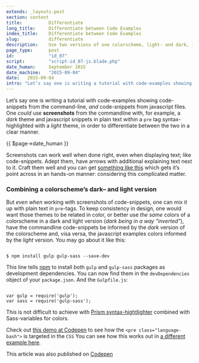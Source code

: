 ```yaml
---
extends: _layouts.post
section: content
title:          Differentiate
long_title:     Differentiate between Code Examples
index_title:    Differentiate between Code Examples
slug:           differentiate
description:    Use two versions of one colorscheme, light- and dark, in a blogpost in order to differentiate between different code environments
page_type:      post
id:             "id_07"
script:         "script-id_07-js.blade.php"
date_human:     September 2015
date_machine:   "2015-09-04"
date:   2015-09-04
intro: "Let’s say one is writing a tutorial with code-examples showing code-snippets from the command-line, _and_ code-snippets from javascript files. One <em>could</em> use <b>screenshots</b> from the commandline with, for example, a <em>dark</em> theme and javascript snippets in plain text within a <code>pre</code> tag syntax-highlighted with a <em>light</em> theme, in order to differentiate between the two in a clear manner."
---
```


Let’s say one is writing a tutorial with code-examples showing code-snippets from the command-line, _and_ code-snippets from javascript files. One <em>could</em> use <b>screenshots</b> from the commandline with, for example, a <em>dark</em> theme and javascript snippets in plain text within a <code>pre</code> tag syntax-highlighted with a <em>light</em> theme, in order to differentiate between the two in a clear manner.

<p class="publication-list__item__meta"><time datetime="{!! $page->date_machine !!}">{{ $page->date_human }}</time></p>

Screenshots can work well when done right, even when displaying text; like code-snippets. Adept them, have arrows with additional explaining text next to it. Craft them well and you can get [something like this](//jakearchibald.com/2015/anatomy-of-responsive-images/) which gets it’s point across in an hands-on manner: considering this complicated matter.

### Combining a colorscheme’s dark– and light version
But _even when_ working with screenshots of code-snippets, one can mix it up with plain text in `pre`-tags. To keep consistency in design, one would want those themes to be related in color, or better use _the same_ colors of a colorscheme in a dark and light version (_dark being in a way “inverted”_), have the commandline code-snippets be informed by the _dark_ version of the colorscheme and, visa versa, the javascript examples colors informed by the _light_ version. You may go about it like this:

<div class="example">
<pre><code class="language-bash">
$ npm install gulp gulp-sass --save-dev
</code></pre>

<span class="text">This line tells [npm](//npmjs.com) to install both `gulp` and `gulp-sass` packages as development dependencies. You can now find them in the `devDependencies` object of your `package.json`. And the `Gulpfile.js`:</span>

<pre><code class="language-javascript">
var gulp = require('gulp');
var sass = require('gulp-sass');
</code></pre>
</div>

This is not difficult to achieve with [Prism syntax-hightlighter](//prismjs.com) combined with Sass-variables for colors.

Check out [this demo at Codepen](//codepen.io/atelierbram/pen/ZbYrRJ) to see how the `<pre class="language-bash">` is targeted in the `CSS` You can see how this works out in [a different example here](//atelierbram.github.io/Starter-Assemble-Gulp/).

<span class="note">This article was also published on [Codepen](//codepen.io/atelierbram/post/differentiate/)</span>

